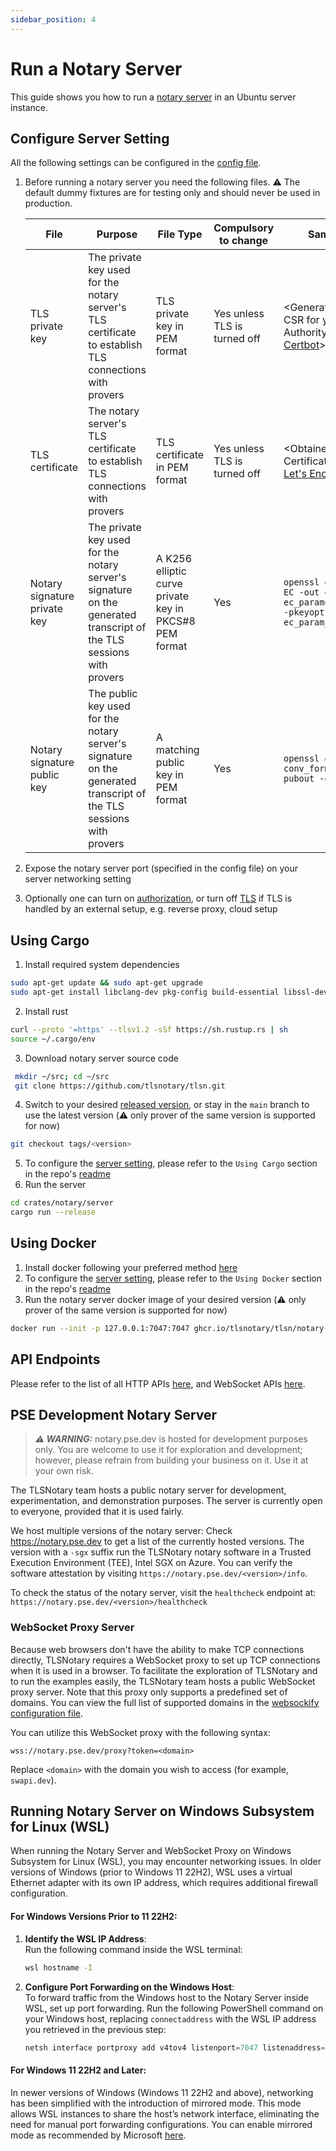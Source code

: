 ```yaml
---
sidebar_position: 4
---
```

# Run a Notary Server

This guide shows you how to run a [notary server](https://github.com/tlsnotary/tlsn/tree/main/crates/notary/server) in an Ubuntu server instance.

## Configure Server Setting
All the following settings can be configured in the [config file](https://github.com/tlsnotary/tlsn/blob/main/crates/notary/server/config/config.yaml).

1. Before running a notary server you need the following files. ⚠️ The default dummy fixtures are for testing only and should never be used in production.

   | File                         | Purpose                                                                                                             | File Type                                              | Compulsory to change         | Sample Command                                                                                                        |
   | ---------------------------- | ------------------------------------------------------------------------------------------------------------------- | ------------------------------------------------------ | ---------------------------- | --------------------------------------------------------------------------------------------------------------------- |
   | TLS private key              | The private key used for the notary server's TLS certificate to establish TLS connections with provers              | TLS private key in PEM format                          | Yes unless TLS is turned off | \<Generated when creating CSR for your Certificate Authority, e.g. using [Certbot](https://certbot.eff.org/)>         |
   | TLS certificate              | The notary server's TLS certificate to establish TLS connections with provers                                       | TLS certificate in PEM format                          | Yes unless TLS is turned off | \<Obtained from your Certificate Authority, e.g. [Let's Encrypt](https://letsencrypt.org/)>                           |
   | Notary signature private key | The private key used for the notary server's signature on the generated transcript of the TLS sessions with provers | A K256 elliptic curve private key in PKCS#8 PEM format | Yes                          | `openssl genpkey -algorithm EC -out eckey.pem -pkeyopt ec_paramgen_curve:secp256k1 -pkeyopt ec_param_enc:named_curve` |
   | Notary signature public key  | The public key used for the notary server's signature on the generated transcript of the TLS sessions with provers  | A matching public key in PEM format                    | Yes                          | `openssl ec -in eckey.pem -conv_form compressed -pubout -out eckey.pub`                                               |

2. Expose the notary server port (specified in the config file) on your server networking setting
3. Optionally one can turn on [authorization](https://github.com/tlsnotary/tlsn/tree/main/crates/notary/server#authorization), or turn off [TLS](https://github.com/tlsnotary/tlsn/tree/main/crates/notary/server#optional-tls) if TLS is handled by an external setup, e.g. reverse proxy, cloud setup

## Using Cargo

1. Install required system dependencies
```bash
sudo apt-get update && sudo apt-get upgrade
sudo apt-get install libclang-dev pkg-config build-essential libssl-dev
```
2. Install rust
```bash
curl --proto '=https' --tlsv1.2 -sSf https://sh.rustup.rs | sh
source ~/.cargo/env
```
3. Download notary server source code
```bash
 mkdir ~/src; cd ~/src
 git clone https://github.com/tlsnotary/tlsn.git
```
4. Switch to your desired [released version](https://github.com/tlsnotary/tlsn/releases), or stay in the `main` branch to use the latest version (⚠️ only prover of the same version is supported for now)
```bash
git checkout tags/<version>
```
5. To configure the [server setting](#configure-server-setting), please refer to the `Using Cargo` section in the repo's [readme](https://github.com/tlsnotary/tlsn/blob/main/crates/notary/server/README.md#using-cargo)
6. Run the server
```bash
cd crates/notary/server
cargo run --release
```

## Using Docker

1. Install docker following your preferred method [here](https://docs.docker.com/engine/install/ubuntu/)
2. To configure the [server setting](#configure-server-setting), please refer to the `Using Docker` section in the repo's [readme](https://github.com/tlsnotary/tlsn/blob/main/crates/notary/server/README.md#using-docker)
3. Run the notary server docker image of your desired version (⚠️ only prover of the same version is supported for now)
```bash
docker run --init -p 127.0.0.1:7047:7047 ghcr.io/tlsnotary/tlsn/notary-server:<version>
```

## API Endpoints
Please refer to the list of all HTTP APIs [here](../../swagger-ui/notary_server_api.html), and WebSocket APIs [here](https://github.com/tlsnotary/tlsn/tree/main/crates/notary/server#websocket-apis).

## PSE Development Notary Server

> **_⚠️ WARNING:_** notary.pse.dev is hosted for development purposes only. You are welcome to use it for exploration and development; however, please refrain from building your business on it. Use it at your own risk.

The TLSNotary team hosts a public notary server for development, experimentation, and demonstration purposes. The server is currently open to everyone, provided that it is used fairly.

We host multiple versions of the notary server: Check https://notary.pse.dev to get a list of the currently hosted versions. The version with a `-sgx` suffix run the TLSNotary notary software in a Trusted Execution Environment (TEE), Intel SGX on Azure.
You can verify the software attestation by visiting `https://notary.pse.dev/<version>/info`.

To check the status of the notary server, visit the `healthcheck` endpoint at:
`https://notary.pse.dev/<version>/healthcheck`

### WebSocket Proxy Server

Because web browsers don't have the ability to make TCP connections directly, TLSNotary requires a WebSocket proxy to set up TCP connections when it is used in a browser. To facilitate the exploration of TLSNotary and to run the examples easily, the TLSNotary team hosts a public WebSocket proxy server. Note that this proxy only supports a predefined set of domains. You can view the full list of supported domains in the [websockify configuration file](https://github.com/privacy-scaling-explorations/tlsn-infra/blob/main/docker/websockify/websockify_config).

You can utilize this WebSocket proxy with the following syntax:

```
wss://notary.pse.dev/proxy?token=<domain>
```

Replace `<domain>` with the domain you wish to access (for example, `swapi.dev`).

## Running Notary Server on Windows Subsystem for Linux (WSL)

When running the Notary Server and WebSocket Proxy on Windows Subsystem for Linux (WSL), you may encounter networking issues. In older versions of Windows (prior to Windows 11 22H2), WSL uses a virtual Ethernet adapter with its own IP address, which requires additional firewall configuration.

#### For Windows Versions Prior to 11 22H2:

1. **Identify the WSL IP Address**:  
   Run the following command inside the WSL terminal:
   ```bash
   wsl hostname -I
   ```

2. **Configure Port Forwarding on the Windows Host**:  
   To forward traffic from the Windows host to the Notary Server inside WSL, set up port forwarding. Run the following PowerShell command on your Windows host, replacing `connectaddress` with the WSL IP address you retrieved in the previous step:
   ```powershell
   netsh interface portproxy add v4tov4 listenport=7047 listenaddress=0.0.0.0 connectport=7047 connectaddress=192.168.101.100
   ```

#### For Windows 11 22H2 and Later:

In newer versions of Windows (Windows 11 22H2 and above), networking has been simplified with the introduction of mirrored mode. This mode allows WSL instances to share the host’s network interface, eliminating the need for manual port forwarding configurations. You can enable mirrored mode as recommended by Microsoft [here](https://learn.microsoft.com/en-us/windows/wsl/networking#mirrored-mode-networking).
